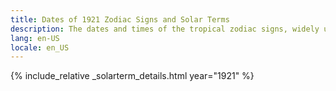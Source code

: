 ```yaml
---
title: Dates of 1921 Zodiac Signs and Solar Terms
description: The dates and times of the tropical zodiac signs, widely used in western astrology, and solar terms of year 1921
lang: en-US
locale: en_US
---
```

{% include_relative _solarterm_details.html year="1921" %}
